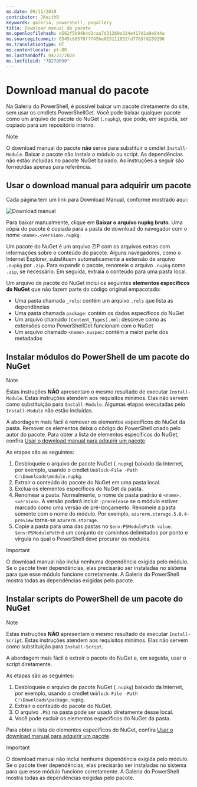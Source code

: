 ```yaml
---
ms.date: 09/11/2018
contributor: JKeithB
keywords: galeria, powershell, psgallery
title: Download manual do pacote
ms.openlocfilehash: e562f5b94b4d2caa7d31269a324e417d1a9e844a
ms.sourcegitcommit: 6545c60578f7745be015111052fd7769f8289296
ms.translationtype: HT
ms.contentlocale: pt-BR
ms.lasthandoff: 04/22/2020
ms.locfileid: "78278690"
---
```

# <a name="manual-package-download"></a>Download manual do pacote

Na Galeria do PowerShell, é possível baixar um pacote diretamente do site, sem usar os cmdlets PowerShellGet. Você pode baixar qualquer pacote como um arquivo de pacote do NuGet (`.nupkg`), que pode, em seguida, ser copiado para um repositório interno.

> [!NOTE]
> O download manual do pacote **não** serve para substituir o cmdlet `Install-Module`.
> Baixar o pacote não instala o módulo ou script. As dependências não estão incluídas no pacote NuGet baixado. As instruções a seguir são fornecidas apenas para referência.

## <a name="using-manual-download-to-acquire-a-package"></a>Usar o download manual para adquirir um pacote

Cada página tem um link para Download Manual, conforme mostrado aqui:

![Download manual](media/manual-download/packagedisplaypagewithpseditions.png)

Para baixar manualmente, clique em **Baixar o arquivo nupkg bruto**. Uma cópia do pacote é copiada para a pasta de download do navegador com o nome `<name>.<version>.nupkg`.

Um pacote do NuGet é um arquivo ZIP com os arquivos extras com informações sobre o conteúdo do pacote. Alguns navegadores, como o Internet Explorer, substituem automaticamente a extensão de arquivo `.nupkg` por `.zip`. Para expandir o pacote, renomeie o arquivo `.nupkg` como `.zip`, se necessário. Em seguida, extraia o conteúdo para uma pasta local.

Um arquivo de pacote do NuGet inclui os seguintes **elementos específicos do NuGet** que não fazem parte do código original empacotado:

- Uma pasta chamada `_rels`: contém um arquivo `.rels` que lista as dependências
- Uma pasta chamada `package`: contém os dados específicos do NuGet
- Um arquivo chamado `[Content_Types].xml`: descreve como as extensões como PowerShellGet funcionam com o NuGet
- Um arquivo chamado `<name>.nuspec`: contém a maior parte dos metadados

## <a name="installing-powershell-modules-from-a-nuget-package"></a>Instalar módulos do PowerShell de um pacote do NuGet

> [!NOTE]
> Estas instruções **NÃO** apresentam o mesmo resultado de executar `Install-Module`. Estas instruções atendem aos requisitos mínimos. Elas não servem como substituição para `Install-Module`.
> Algumas etapas executadas pelo `Install-Module` não estão incluídas.

A abordagem mais fácil é remover os elementos específicos do NuGet da pasta. Remover os elementos deixa o código do PowerShell criado pelo autor do pacote.
Para obter a lista de elementos específicos do NuGet, confira [Usar o download manual para adquirir um pacote](#using-manual-download-to-acquire-a-package).

As etapas são as seguintes:

1. Desbloqueie o arquivo de pacote NuGet (`.nupkg`) baixado da Internet, por exemplo, usando o cmdlet `Unblock-File -Path C:\Downloads\module.nupkg`.
2. Extrair o conteúdo do pacote do NuGet em uma pasta local.
2. Exclua os elementos específicos do NuGet da pasta.
3. Renomear a pasta. Normalmente, o nome de pasta padrão é `<name>.<version>`. A versão poderá incluir `-prerelease` se o módulo estiver marcado como uma versão de pré-lançamento. Renomeie a pasta somente com o nome do módulo. Por exemplo, `azurerm.storage.5.0.4-preview` torna-se `azurerm.storage`.
4. Copie a pasta para uma das pastas no `$env:PSModulePath value`. `$env:PSModulePath` é um conjunto de caminhos delimitados por ponto e vírgula no qual o PowerShell deve procurar os módulos.

> [!IMPORTANT]
> O download manual não inclui nenhuma dependência exigida pelo módulo. Se o pacote tiver dependências, elas precisarão ser instaladas no sistema para que esse módulo funcione corretamente. A Galeria do PowerShell mostra todas as dependências exigidas pelo pacote.

## <a name="installing-powershell-scripts-from-a-nuget-package"></a>Instalar scripts do PowerShell de um pacote do NuGet

> [!NOTE]
> Estas instruções **NÃO** apresentam o mesmo resultado de executar `Install-Script`. Estas instruções atendem aos requisitos mínimos. Elas não servem como substituição para `Install-Script`.

A abordagem mais fácil é extrair o pacote do NuGet e, em seguida, usar o script diretamente.

As etapas são as seguintes:

1. Desbloqueie o arquivo de pacote NuGet (`.nupkg`) baixado da Internet, por exemplo, usando o cmdlet `Unblock-File -Path C:\Downloads\package.nupkg`.
2. Extrair o conteúdo do pacote do NuGet.
2. O arquivo `.PS1` na pasta pode ser usado diretamente desse local.
3. Você pode excluir os elementos específicos do NuGet da pasta.

Para obter a lista de elementos específicos do NuGet, confira [Usar o download manual para adquirir um pacote](#using-manual-download-to-acquire-a-package).

> [!IMPORTANT]
> O download manual não inclui nenhuma dependência exigida pelo módulo. Se o pacote tiver dependências, elas precisarão ser instaladas no sistema para que esse módulo funcione corretamente. A Galeria do PowerShell mostra todas as dependências exigidas pelo pacote.
